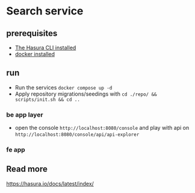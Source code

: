 # Search service


## prerequisites
* [The Hasura CLI installed](https://hasura.io/docs/latest/hasura-cli/install-hasura-cli/)
* [docker installed](https://docs.docker.com/get-docker/)


## run
- Run the services `docker compose up -d`
- Apply repository migrations/seedings with `cd ./repo/ && scripts/init.sh && cd ..`

### be app layer
- open the console `http://localhost:8080/console` and play with api on `http://localhost:8080/console/api/api-explorer`


### fe app


## Read more
https://hasura.io/docs/latest/index/

